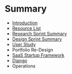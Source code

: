 # Summary

* [Introduction](README.md)
* [Resource List](resource_list.md)
* [Research Sprint Summary](research_sprint.md)
* [Design Sprint Summary](design_sprint_summary.md)
* [User Study](user_study.md)
* Portfolio Re-Design
* [SaaS Startup Framework](saas_startup_framework.md)
* [Django](django.md)
* Operations

